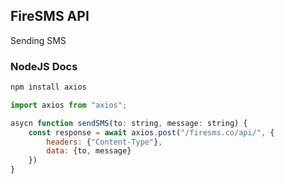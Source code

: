 ## FireSMS API

Sending SMS

### NodeJS Docs

```bash
npm install axios
```

```javascript
import axios from "axios";

asycn function sendSMS(to: string, message: string) {
	const response = await axios.post("/firesms.co/api/", {
		headers: {"Content-Type"},
 		data: {to, message}
	})
}
```

